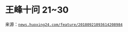# 王峰十问 21~30

来源：[`news.huoxing24.com/feature/20180921093614208984`](https://news.huoxing24.com/feature/20180921093614208984)